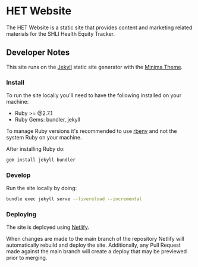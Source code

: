 # HET Website

The HET Website is a static site that provides content and marketing related materials for the SHLI Health Equity Tracker.

## Developer Notes

This site runs on the [Jekyll](https://jekyllrb.com) static site generator with the [Minima Theme](https://github.com/jekyll/minima).

### Install

To run the site locally you'll need to have the following installed on your machine: 

- Ruby >= @2.7.1
- Ruby Gems: bundler, jekyll

To manage Ruby versions it's recommended to use [rbenv](https://github.com/rbenv/rbenv#installation) and not the system Ruby on your machine.

After installing Ruby do:

```bash
gem install jekyll bundler
```

### Develop

Run the site locally by doing:

```bash
bundle exec jekyll serve --livereload --incremental
```

### Deploying

The site is deployed using [Netlify](https://netlify.com). 

When changes are made to the main branch of the repository Netlify will automatically rebuild and deploy the site. Additionally, any Pull Request made against the main branch will create a deploy that may be previewed prior to merging.
